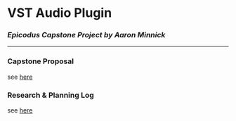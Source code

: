 # VST Audio Plugin
### *Epicodus Capstone Project by Aaron Minnick*
---
### Capstone Proposal
see [here](./capstone-proposal.md)

### Research & Planning Log
see [here](./LOG.md)